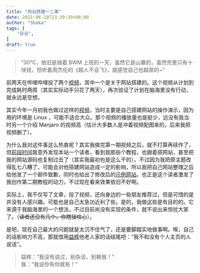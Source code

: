 ```yaml
---
title: "网站搭建一二事"
date: 2021-06-10T13:39:39+08:00
author: "Shaka"
tags: [
    "杂谈",
]
draft: true
---
```


> “30°C，依旧是骑着 BWM 上班的一天，虽然它是山寨的，虽然兜里只有十块钱，但听着周杰伦的《超人不会飞》，就感觉自己也超屌的~”

前两天在哔哩哔哩投了两个[视频](https://www.bilibili.com/video/BV1dQ4y197C8)，其中一个是关于网站搭建的。这个视频从计划到完成耗时两周（其实实际动手只花了两天），再次验证了计划在脑海里没有行动，就永远是空想。

其实今年一月初我也做过这样的[视频](https://www.bilibili.com/video/BV1ha4y1n7Zs)，当时主要是自己搭建网站的操作演示，因为用的环境是 Linux ，可能不适合大众。那个视频的播放量也是挺少，远没有我当时另一个介绍 Manjaro 的视频高（估计大多数人是冲着视频配图来的，后来我把视频删了）。

为什么我对这件事这么热衷呢？其实我做完第一期视频之后，就不打算再续作了，但[前段时间](http://lzxqaq.top/blog/2021-5-4/)我意外发现本站一个读者，看到我那些个教程，也跟着搭网站，甚至把我的网站源码也复制过去了（其实我最初也是这么干的）。不过因为我把原主题改得乱七八糟了，可能会对他搭建网站造成一定的影响，所以我把自己网站整理之后给他发了一个邮件致歉，同时也给出了修改后的[示例网站](https://gitee.com/lzxqaq/demosite.git)。也正是这个读者激发了我创作第二期教程的动力，不过现在看来效果依旧不好啊。

实际上，我不仅写了文章，投了视频，还向身边的一些朋友推荐过，但是可惜的是并没有人感兴趣。可能也是自己太急功近利了些。是的，我做这些是有目的的。它来源于我脑海里的一个想法，不过目前尚没有实现的条件，就不说出来惊扰大家了。（~~读者还没有几个，你瞎操啥心~~）。

是吧，现在自己最大的问题就是太沉不住气了，还是要脚踏实地做事啊。唉，自己的话影响力不高，那就借用[益辉](https://yihui.org)他老人家的话结尾吧：“我不和没有个人主页的人说话”。

> 益辉：“我没有说过，别杂谈，别赖我！”  
> 我：“我说你有你就有！”